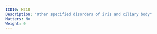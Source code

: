 ```yaml
---
ICD10: H218
Description: "Other specified disorders of iris and ciliary body"
Matters: No
Weight: 0
---
```


